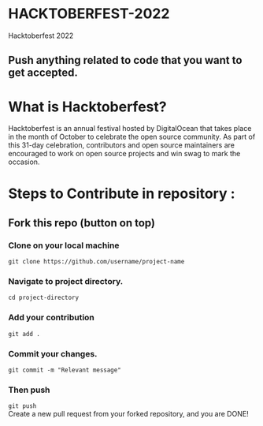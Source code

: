# HACKTOBERFEST-2022
Hacktoberfest 2022

## Push anything related to code that you want to get accepted.

# What is Hacktoberfest?
Hacktoberfest is an annual festival hosted by DigitalOcean that takes place in the month of October to celebrate the open source community. As part of this 31-day celebration, contributors and open source maintainers are encouraged to work on open source projects and win swag to mark the occasion.

# Steps to Contribute in repository :

## Fork this repo (button on top)
### Clone on your local machine<br>
`git clone https://github.com/username/project-name`

### Navigate to project directory.
`cd project-directory`
### Add your contribution
`git add .`
### Commit your changes.
`git commit -m "Relevant message"`
### Then push
`git push `<br>
Create a new pull request from your forked repository, and you are DONE!
